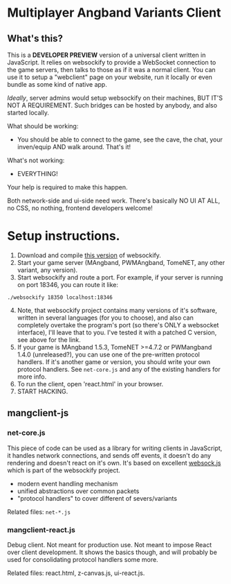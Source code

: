 # Multiplayer Angband Variants Client

## What's this?

This is a **DEVELOPER PREVIEW** version of a universal client
written in JavaScript. It relies on websockify to provide
a WebSocket connection to the game servers, then talks to those
as if it was a normal client. You can use it to setup a "webclient"
page on your website, run it locally or even bundle as some
kind of native app.

*Ideally*, server admins would setup websockify on their machines,
BUT IT'S NOT A REQUIREMENT. Such bridges can be hosted by anybody,
and also started locally.

What should be working:

- You should be able to connect to the game, see the cave,
the chat, your inven/equip AND walk around. That's it!

What's not working:

- EVERYTHING!

Your help is required to make this happen.

Both network-side and ui-side need work. There's basically
NO UI AT ALL, no CSS, no nothing, frontend developers welcome!

# Setup instructions.

1. Download and compile [this version](https://github.com/flambard-took/websockify-other)
of websockify.
2. Start your game server (MAngband, PWMAngband, TomeNET,
any other variant, any version).
3. Start websockify and route a port. For example, if your
server is running on port 18346, you can route it like:

```
./websockify 18350 localhost:18346

```

4. Note, that websockify project contains many versions
of it's software, written in several languages (for you
to choose), and also can completely overtake the program's
port (so there's ONLY a websocket interface), I'll leave
that to you. I've tested it with a patched C version,
see above for the link.
5. If your game is MAngband 1.5.3, TomeNET >=4.7.2 or
PWMangband 1.4.0 (unreleased?), you can use one of
the pre-written protocol handlers. If it's another
game or version, you should write your own protocol
handlers. See `net-core.js` and any of the existing
handlers for more info.
6. To run the client, open 'react.html' in your browser.
7. START HACKING.


## mangclient-js

### net-core.js

This piece of code can be used as a library for writing clients
in JavaScript, it handles network connections, and sends
off events, it doesn't do any rendering and doesn't react on it's
own. It's based on excellent [websock.js](tool) which is part
of the websockify project.

- modern event handling mechanism
- unified abstractions over common packets
- "protocol handlers" to cover different of severs/variants

Related files: `net-*.js`

### mangclient-react.js

Debug client. Not meant for production use. Not meant to impose
React over client development. It shows the basics though,
and will probably be used for consolidating protocol handlers
some more.

Related files: react.html, z-canvas.js, ui-react.js.
